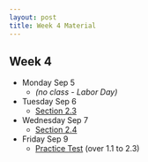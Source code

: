```yaml
---
layout: post
title: Week 4 Material
---
```


## Week 4

- Monday Sep 5
    - *(no class - Labor Day)*
- Tuesday Sep 6
    - [Section 2.3]({{site.baseurl}}part2/#trigonometric-integrals)
- Wednesday Sep 7
    - [Section 2.4]({{site.baseurl}}part2/#trigonometric-substitution)
- Friday Sep 9
    - [Practice Test]({{site.baseurl}}about/#preparing-for-exams) (over 1.1 to 2.3)
